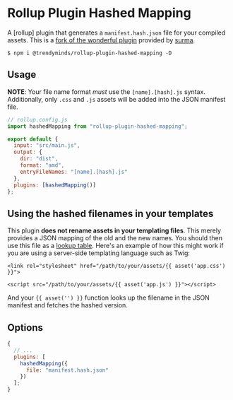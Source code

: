 # Rollup Plugin Hashed Mapping

A [rollup] plugin that generates a `manifest.hash.json` file for your compiled assets. This is a [fork of the wonderful plugin](https://github.com/surma/rollup-plugin-entrypoint-hashmanifest) provided by [surma](https://github.com/surma).

```
$ npm i @trendyminds/rollup-plugin-hashed-mapping -D
```

## Usage

**NOTE**: Your file name format _must_ use the `[name].[hash].js` syntax. Additionally, only `.css` and `.js` assets will be added into the JSON manifest file.

```js
// rollup.config.js
import hashedMapping from "rollup-plugin-hashed-mapping";

export default {
  input: "src/main.js",
  output: {
    dir: "dist",
    format: "amd",
    entryFileNames: "[name].[hash].js"
  },
  plugins: [hashedMapping()]
};
```

## Using the hashed filenames in your templates

This plugin **does not rename assets in your templating files**. This merely provides a JSON mapping of the old and the new names. You should then use this file as a [lookup table](https://en.wikipedia.org/wiki/Lookup_table). Here's an example of how this might work if you are using a server-side templating language such as Twig:

```twig
<link rel="stylesheet" href="/path/to/your/assets/{{ asset('app.css') }}">

<script src="/path/to/your/assets/{{ asset('app.js') }}"></script>
```

And your `{{ asset('') }}` function looks up the filename in the JSON manifest and fetches the hashed version.

## Options

```js
{
  // ...
  plugins: [
    hashedMapping({
      file: "manifest.hash.json"
    })
  ];
}
```

